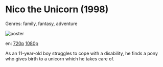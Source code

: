 # Nico the Unicorn (1998)

Genres: family, fantasy, adventure

![poster](http://image.tmdb.org/t/p/w500/t2z6v9PgFtVQi5fGghluapk3ql6.jpg)

en:
  [720p](magnet:?xt=urn:btih:93799B1E8B83AB284FE7AC79BFBBAD693C3D27BB&tr=udp://glotorrents.pw:6969/announce&tr=udp://tracker.opentrackr.org:1337/announce&tr=udp://torrent.gresille.org:80/announce&tr=udp://tracker.openbittorrent.com:80&tr=udp://tracker.coppersurfer.tk:6969&tr=udp://tracker.leechers-paradise.org:6969&tr=udp://p4p.arenabg.ch:1337&tr=udp://tracker.internetwarriors.net:1337)
  [1080p](magnet:?xt=urn:btih:03C08DD823E5AC7F9EB190A300577230AF9BECF7&tr=udp://glotorrents.pw:6969/announce&tr=udp://tracker.opentrackr.org:1337/announce&tr=udp://torrent.gresille.org:80/announce&tr=udp://tracker.openbittorrent.com:80&tr=udp://tracker.coppersurfer.tk:6969&tr=udp://tracker.leechers-paradise.org:6969&tr=udp://p4p.arenabg.ch:1337&tr=udp://tracker.internetwarriors.net:1337)
  


As an 11-year-old boy struggles to cope with a disability, he finds a pony who gives birth to a unicorn which he takes care of.